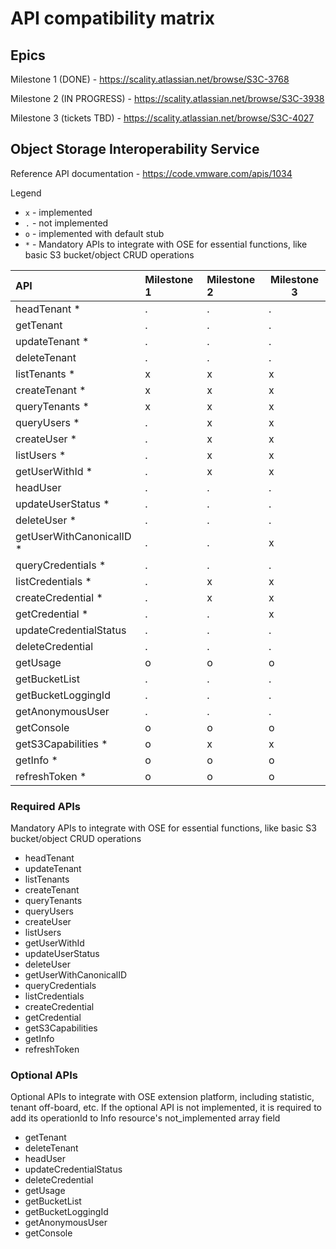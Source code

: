 # API compatibility matrix

## Epics

Milestone 1 (DONE) - <https://scality.atlassian.net/browse/S3C-3768>

Milestone 2 (IN PROGRESS) - <https://scality.atlassian.net/browse/S3C-3938>

Milestone 3 (tickets TBD) - <https://scality.atlassian.net/browse/S3C-4027>

## Object Storage Interoperability Service

Reference API documentation - <https://code.vmware.com/apis/1034>

Legend

* `x` - implemented
* `.` - not implemented
* `o` - implemented with default stub
* `*` - Mandatory APIs to integrate with OSE for essential functions, like basic S3 bucket/object CRUD operations

| API  | Milestone 1 | Milestone 2 | Milestone 3 |
|:-----|:------------|:------------|-------------|
| headTenant * | . | . | . |
| getTenant | . | . | . |
| updateTenant * | . | . | . |
| deleteTenant | . | . | . |
| listTenants * | x | x | x |
| createTenant * | x | x | x |
| queryTenants * | x | x | x |
| queryUsers * | . | x | x |
| createUser * | . | x | x |
| listUsers * | . | x | x |
| getUserWithId * | . | x | x |
| headUser | . | . | . |
| updateUserStatus * | . | . | . |
| deleteUser * | . | . | . |
| getUserWithCanonicalID * | . | . | x |
| queryCredentials * | . | . | . |
| listCredentials * | . | x | x |
| createCredential * | . | x | x |
| getCredential * | . | . | x |
| updateCredentialStatus | . | . | . |
| deleteCredential | . | . | . |
| getUsage | o | o | o |
| getBucketList | . | . | . |
| getBucketLoggingId | . | . | . |
| getAnonymousUser | . | . | . |
| getConsole | o | o | o |
| getS3Capabilities * | o | x | x |
| getInfo * | o | o | o |
| refreshToken *  | o | o | o |

### Required APIs

Mandatory APIs to integrate with OSE for essential functions, like basic S3 bucket/object CRUD operations

* headTenant
* updateTenant
* listTenants
* createTenant
* queryTenants
* queryUsers
* createUser
* listUsers
* getUserWithId
* updateUserStatus
* deleteUser
* getUserWithCanonicalID
* queryCredentials
* listCredentials
* createCredential
* getCredential
* getS3Capabilities
* getInfo
* refreshToken

### Optional APIs

Optional APIs to integrate with OSE extension platform, including statistic, tenant off-board, etc. If the optional API is not implemented, it is required to add its operationId to Info resource's not_implemented array field

* getTenant
* deleteTenant
* headUser
* updateCredentialStatus
* deleteCredential
* getUsage
* getBucketList
* getBucketLoggingId
* getAnonymousUser
* getConsole
